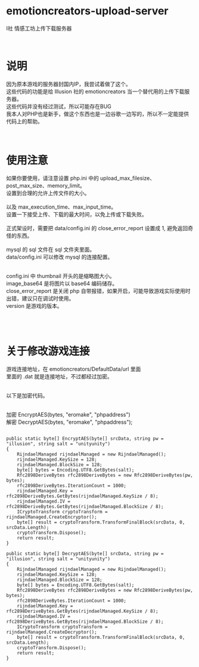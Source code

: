 # emotioncreators-upload-server
I社 情感工坊上传下载服务器

<br />
<h1>说明</h1>
因为原本游戏的服务器封国内IP，我尝试着做了这个。<br />
这些代码的功能是给 Illusion 社的 emotioncreators 当一个替代用的上传下载服务器。<br />
这些代码并没有经过测试，所以可能存在BUG<br />
我本人对PHP也是新手，做这个东西也是一边谷歌一边写的，所以不一定能提供代码上的帮助。
<br />
<br />
<br />
<h1>使用注意</h1>
如果你要使用，请注意设置 php.ini 中的 upload_max_filesize、post_max_size、memory_limit。<br />
设置到合理的允许上传文件的大小。<br />
<br />
以及 max_execution_time、max_input_time。<br />
设置一下接受上传、下载的最大时间，以免上传或下载失败。<br /><br />
正式架设时，需要把 data/config.ini 的 close_error_report 设置成 1, 避免返回奇怪的东西。
<br />
<br/>
mysql 的 sql 文件在 sql 文件夹里面。<br />
data/config.ini 可以修改 mysql 的连接配置。<br /><br />

config.ini 中 thumbnail 开头的是缩略图大小。<br />
image_base64 是将图片以 base64 编码储存。<br />
close_error_report 是关闭 php 自带报错，如果开启，可能导致游戏实际使用时出错，建议只在调试时使用。<br />
version 是游戏的版本。<br />
<br />
<br />
<br />

<h1>关于修改游戏连接</h1>
游戏连接地址，在 emotioncreators/DefaultData/url 里面<br />
里面的 .dat 就是连接地址，不过都经过加密。<br /><br />

以下是加密代码。<br /><br />

加密 EncryptAES(bytes, "eromake", "phpaddress")<br />
解密 DecryptAES(bytes, "eromake", "phpaddress");<br />

<pre>
<code>
public static byte[] EncryptAES(byte[] srcData, string pw = "illusion", string salt = "unityunity")
{
	RijndaelManaged rijndaelManaged = new RijndaelManaged();
	rijndaelManaged.KeySize = 128;
	rijndaelManaged.BlockSize = 128;
	byte[] bytes = Encoding.UTF8.GetBytes(salt);
	Rfc2898DeriveBytes rfc2898DeriveBytes = new Rfc2898DeriveBytes(pw, bytes);
	rfc2898DeriveBytes.IterationCount = 1000;
	rijndaelManaged.Key = rfc2898DeriveBytes.GetBytes(rijndaelManaged.KeySize / 8);
	rijndaelManaged.IV = rfc2898DeriveBytes.GetBytes(rijndaelManaged.BlockSize / 8);
	ICryptoTransform cryptoTransform = rijndaelManaged.CreateEncryptor();
	byte[] result = cryptoTransform.TransformFinalBlock(srcData, 0, srcData.Length);
	cryptoTransform.Dispose();
	return result;
}

public static byte[] DecryptAES(byte[] srcData, string pw = "illusion", string salt = "unityunity")
{
	RijndaelManaged rijndaelManaged = new RijndaelManaged();
	rijndaelManaged.KeySize = 128;
	rijndaelManaged.BlockSize = 128;
	byte[] bytes = Encoding.UTF8.GetBytes(salt);
	Rfc2898DeriveBytes rfc2898DeriveBytes = new Rfc2898DeriveBytes(pw, bytes);
	rfc2898DeriveBytes.IterationCount = 1000;
	rijndaelManaged.Key = rfc2898DeriveBytes.GetBytes(rijndaelManaged.KeySize / 8);
	rijndaelManaged.IV = rfc2898DeriveBytes.GetBytes(rijndaelManaged.BlockSize / 8);
	ICryptoTransform cryptoTransform = rijndaelManaged.CreateDecryptor();
	byte[] result = cryptoTransform.TransformFinalBlock(srcData, 0, srcData.Length);
	cryptoTransform.Dispose();
	return result;
}
</code>
</pre>
